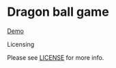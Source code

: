 # Dragon ball game

[Demo](https://novemberde.github.io/javascript/2017/09/26/dragon_ball_game.html)

Licensing

Please see [LICENSE](LICENSE) for more info.